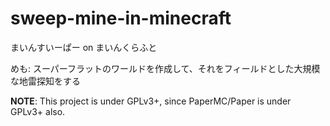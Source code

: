 # sweep-mine-in-minecraft
まいんすいーぱー on まいんくらふと

めも: スーパーフラットのワールドを作成して、それをフィールドとした大規模な地雷探知をする

**NOTE**: This project is under GPLv3+, since PaperMC/Paper is under GPLv3+ also.
